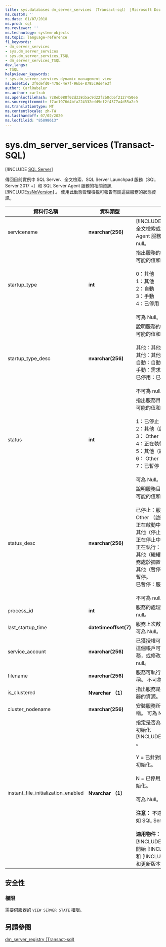 ```yaml
---
title: sys.databases dm_server_services （Transact-sql） |Microsoft Docs
ms.custom: ''
ms.date: 01/07/2018
ms.prod: sql
ms.reviewer: ''
ms.technology: system-objects
ms.topic: language-reference
f1_keywords:
- dm_server_services
- sys.dm_server_services
- sys.dm_server_services_TSQL
- dm_server_services_TSQL
dev_langs:
- TSQL
helpviewer_keywords:
- sys.dm_server_services dynamic management view
ms.assetid: 3f0defd0-478d-4e7f-96be-8795c9de4e3f
author: CarlRabeler
ms.author: carlrab
ms.openlocfilehash: 728eb088f02d338d5ac9d22f2b0cb5f2127450e6
ms.sourcegitcommit: f7ac1976d4bfa224332edd9ef2f4377a4d55a2c9
ms.translationtype: MT
ms.contentlocale: zh-TW
ms.lasthandoff: 07/02/2020
ms.locfileid: "85898613"
---
```

# <a name="sysdm_server_services-transact-sql"></a>sys.dm_server_services (Transact-SQL)
[!INCLUDE [SQL Server](../../includes/applies-to-version/sqlserver.md)]

  傳回目前實例中 SQL Server、全文檢索、SQL Server Launchpad 服務（SQL Server 2017 +）和 SQL Server Agent 服務的相關資訊 [!INCLUDE[ssNoVersion](../../includes/ssnoversion-md.md)] 。 使用此動態管理檢視可報告有關這些服務的狀態資訊。  
  
 
|資料行名稱|資料類型|描述|  
|-----------------|---------------|-----------------|  
|servicename|**nvarchar(256)**|[!INCLUDE[ssDEnoversion](../../includes/ssdenoversion-md.md)]、全文檢索或 SQL Server Agent 服務的名稱。 不可為 null。|  
|startup_type|**int**|指出服務的啟動模式。 以下是可能的值和其對應的描述。<br /><br /> 0：其他<br />1：其他<br />2：自動<br />3：手動<br />4：已停用<br /><br /> 可為 Null。|  
|startup_type_desc|**nvarchar(256)**|說明服務的啟動模式。 以下是可能的值和其對應的描述。<br /><br /> 其他：其他（啟動啟動）<br />其他：其他（系統啟動）<br />自動：自動啟動<br />手動：需求啟動<br />已停用：已停用<br /><br /> 不可為 null。|  
|status|**int**|指出服務目前的狀態。 以下是可能的值和其對應的描述。<br /><br /> 1：已停止<br />2：其他（啟動擱置中）<br />3： Other （停止暫止）<br />4：正在執行<br />5：其他（繼續暫止）<br />6： Other （暫停擱置）<br />7：已暫停<br /><br /> 可為 Null。|  
|status_desc|**nvarchar(256)**|說明服務目前的狀態。 以下是可能的值和其對應的描述。<br /><br /> 已停止：服務已停止。<br />Other （啟動作業暫止）：服務正在啟動中。<br />其他（停止作業暫止）：服務正在停止中。<br />正在執行：服務正在執行。<br />其他（繼續暫止的作業）：服務處於擱置狀態。<br />其他（暫停暫止）：服務正在暫停。<br />已暫停：服務已暫停。<br /><br /> 不可為 null。|  
|process_id|**int**|服務的處理序識別碼。 不可為 null。|  
|last_startup_time|**datetimeoffset(7)**|服務上次啟動的日期和時間。 可為 Null。|  
|service_account|**nvarchar(256)**|已獲授權可控制服務的帳戶。 這個帳戶可以啟動或停止服務，或修改服務屬性。 不可為 null。|  
|filename|**nvarchar(256)**|服務可執行檔的路徑和檔案名稱。 不可為 null。|  
|is_clustered|**Nvarchar （1）**|指出服務是否安裝為叢集伺服器的資源。 不可為 null。|  
|cluster_nodename|**nvarchar(256)**|安裝服務所在之叢集節點的名稱。 可為 Null。|
|instant_file_initialization_enabled|**Nvarchar （1）**|指定是否為服務啟用立即檔案初始化 [!INCLUDE[ssDEnoversion](../../includes/ssdenoversion-md.md)] 。<br /><br />Y = 已針對服務啟用立即檔案初始化。<br /><br />N = 已停用服務的立即檔案初始化。<br /><br /> 可為 Null。<br /><br /> **注意：** 不適用於其他服務，例如 SQL Server Agent。<br /><br /> **適用物件：** [!INCLUDE[ssNoVersion](../../includes/ssnoversion-md.md)]（從開始 [!INCLUDE[sssql11](../../includes/sssql11-md.md)]SP4 和 [!INCLUDE[ssSQL15](../../includes/sssql15-md.md)] SP1 和更新版本）。|  

## <a name="security"></a>安全性  
  
### <a name="permissions"></a>權限  
 需要伺服器的 `VIEW SERVER STATE` 權限。  
  
## <a name="see-also"></a>另請參閱  
 [dm_server_registry &#40;Transact-sql&#41;](../../relational-databases/system-dynamic-management-views/sys-dm-server-registry-transact-sql.md)  
  

